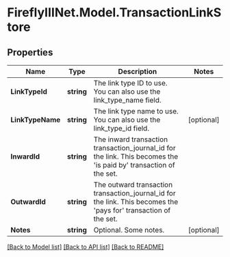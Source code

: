 # FireflyIIINet.Model.TransactionLinkStore

## Properties

Name | Type | Description | Notes
------------ | ------------- | ------------- | -------------
**LinkTypeId** | **string** | The link type ID to use. You can also use the link_type_name field. | 
**LinkTypeName** | **string** | The link type name to use. You can also use the link_type_id field. | [optional] 
**InwardId** | **string** | The inward transaction transaction_journal_id for the link. This becomes the &#39;is paid by&#39; transaction of the set. | 
**OutwardId** | **string** | The outward transaction transaction_journal_id for the link. This becomes the &#39;pays for&#39; transaction of the set. | 
**Notes** | **string** | Optional. Some notes. | [optional] 

[[Back to Model list]](../README.md#documentation-for-models) [[Back to API list]](../README.md#documentation-for-api-endpoints) [[Back to README]](../README.md)

